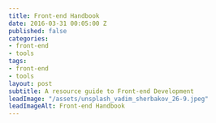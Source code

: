 ```yaml
---
title: Front-end Handbook
date: 2016-03-31 00:05:00 Z
published: false
categories:
- front-end
- tools
tags:
- front-end
- tools
layout: post
subtitle: A resource guide to Front-end Development
leadImage: "/assets/unsplash_vadim_sherbakov_26-9.jpeg"
leadImageAlt: Front-end Handbook
---
```


